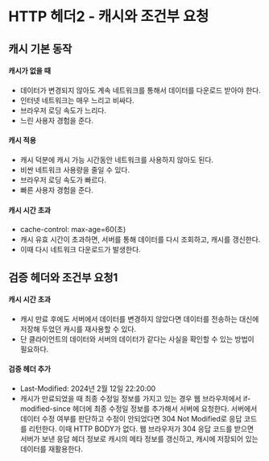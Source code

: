 # HTTP 헤더2 - 캐시와 조건부 요청

## 캐시 기본 동작

#### 캐시가 없을 때

-   데이터가 변경되지 않아도 계속 네트워크를 통해서 데이터를 다운로드 받아야 한다.
-   인터넷 네트워크는 매우 느리고 비싸다.
-   브라우저 로딩 속도가 느리다.
-   느린 사용자 경험을 준다.

#### 캐시 적용

-   캐시 덕분에 캐시 가능 시간동안 네트워크를 사용하지 않아도 된다.
-   비싼 네트워크 사용량을 줄일 수 있다.
-   브라우저 로딩 속도가 빠르다.
-   빠른 사용자 경험을 준다.

#### 캐시 시간 초과

-   cache-control: max-age=60(초)
-   캐시 유효 시간이 초과하면, 서버를 통해 데이터를 다시 조회하고, 캐시를 갱신한다.
-   이때 다시 네트워크 다운로드가 발생한다.

## 검증 헤더와 조건부 요청1

#### 캐시 시간 초과

-   캐시 만료 후에도 서버에서 데이터를 변경하지 않았다면 데이터를 전송하는 대신에 저장해 두었던 캐시를 재사용할 수 있다.
-   단 클라이언트의 데이터와 서버의 데이터가 같다는 사실을 확인할 수 있는 방법이 필요하다.

#### 검증 헤더 추가

-   Last-Modified: 2024년 2월 12일 22:20:00
-   캐시가 만료되었을 때 최종 수정일 정보를 가지고 있는 경우 웹 브라우저에서 if-modified-since 헤더에 최종 수정일 정보를 추가해서 서버에 요청한다. 서버에서 데이터 수정 여부를 판단하고 수정이 안되었다면 304 Not Modified로 응답 코드를 리턴한다. 이때 HTTP BODY가 없다. 웹 브라우저가 304 응답 코드를 받으면 서버가 보낸 응답 헤더 정보로 캐시의 메타 정보를 갱신하고, 캐시에 저장되어 있는 데이터를 재활용한다.
